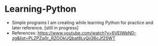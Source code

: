 # Learning-Python

- Simple programs I am creating while learning Python for practice and later reference. [still in progress] 
- References: https://www.youtube.com/watch?v=6VElWbND-zg&list=PLZPZq0r_RZOOkUQbat8LyQii36cJf2SWT
